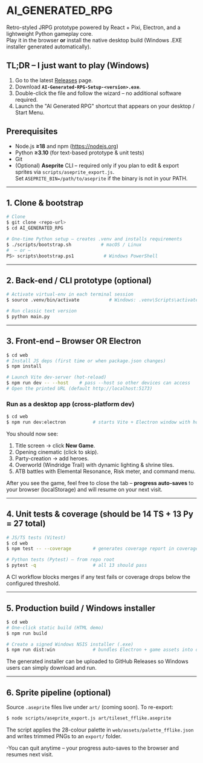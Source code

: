 # AI_GENERATED_RPG
Retro-styled JRPG prototype powered by React + Pixi, Electron, and a lightweight Python gameplay core.  
Play it in the browser **or** install the native desktop build (Windows .EXE installer generated automatically).

## TL;DR – I just want to play (Windows)
1. Go to the latest [Releases](https://github.com/asherfeldmangit/AI_GENERATED_RPG/releases) page.
2. Download **`AI-Generated-RPG-Setup-<version>.exe`**.
3. Double-click the file and follow the wizard – no additional software required.
4. Launch the "AI Generated RPG" shortcut that appears on your desktop / Start Menu.

## Prerequisites

* Node.js **≥18** and npm (https://nodejs.org)
* Python **≥3.10** (for text-based prototype & unit tests)
* Git
* (Optional) **Aseprite** CLI – required only if you plan to edit & export sprites via `scripts/aseprite_export.js`.  
  Set `ASEPRITE_BIN=/path/to/aseprite` if the binary is not in your PATH.

---

## 1. Clone & bootstrap

```bash
# Clone
$ git clone <repo-url>
$ cd AI_GENERATED_RPG

# One-time Python setup – creates .venv and installs requirements
$ ./scripts/bootstrap.sh           # macOS / Linux
#  – or –  
PS> scripts\bootstrap.ps1           # Windows PowerShell
```

---

## 2. Back-end / CLI prototype (optional)

```bash
# Activate virtual-env in each terminal session
$ source .venv/bin/activate           # Windows: .venv\Scripts\activate

# Run classic text version
$ python main.py
```

---

## 3. Front-end – Browser OR Electron

```bash
$ cd web
# Install JS deps (first time or when package.json changes)
$ npm install

# Launch Vite dev-server (hot-reload)
$ npm run dev -- --host    # pass --host so other devices can access
# Open the printed URL (default http://localhost:5173)
```

### Run as a desktop app (cross-platform dev)
```bash
$ cd web
$ npm run dev:electron          # starts Vite + Electron window with hot-reload
```

You should now see:
1. Title screen → click **New Game**.
2. Opening cinematic (click to skip).
3. Party-creation → add heroes.
4. Overworld (Windridge Trail) with dynamic lighting & shrine tiles.
5. ATB battles with Elemental Resonance, Risk meter, and command menu.

After you see the game, feel free to close the tab – **progress auto-saves** to your browser (localStorage) and will resume on your next visit.

---

## 4. Unit tests & coverage (should be 14 TS + 13 Py = 27 total)

```bash
# JS/TS tests (Vitest)
$ cd web
$ npm test -- --coverage        # generates coverage report in coverage/

# Python tests (Pytest) – from repo root
$ pytest -q                     # all 13 should pass
```

A CI workflow blocks merges if any test fails or coverage drops below the configured threshold.

---

## 5. Production build / Windows installer

```bash
$ cd web
# One-click static build (HTML demo)
$ npm run build

# Create a signed Windows NSIS installer (.exe)
$ npm run dist:win              # bundles Electron + game assets into dist_electron/
```
The generated installer can be uploaded to GitHub Releases so Windows users can simply download and run.

---

## 6. Sprite pipeline (optional)

Source `.aseprite` files live under `art/` (coming soon). To re-export:

```bash
$ node scripts/aseprite_export.js art/tileset_fflike.aseprite
```

The script applies the 28-colour palette in `web/assets/palette_fflike.json` and writes trimmed PNGs to an `export/` folder.

-You can quit anytime – your progress auto-saves to the browser and resumes next visit.
